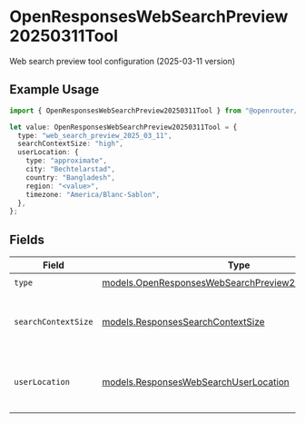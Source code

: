 # OpenResponsesWebSearchPreview20250311Tool

Web search preview tool configuration (2025-03-11 version)

## Example Usage

```typescript
import { OpenResponsesWebSearchPreview20250311Tool } from "@openrouter/sdk/models";

let value: OpenResponsesWebSearchPreview20250311Tool = {
  type: "web_search_preview_2025_03_11",
  searchContextSize: "high",
  userLocation: {
    type: "approximate",
    city: "Bechtelarstad",
    country: "Bangladesh",
    region: "<value>",
    timezone: "America/Blanc-Sablon",
  },
};
```

## Fields

| Field                                                                                                              | Type                                                                                                               | Required                                                                                                           | Description                                                                                                        |
| ------------------------------------------------------------------------------------------------------------------ | ------------------------------------------------------------------------------------------------------------------ | ------------------------------------------------------------------------------------------------------------------ | ------------------------------------------------------------------------------------------------------------------ |
| `type`                                                                                                             | [models.OpenResponsesWebSearchPreview20250311ToolType](../models/openresponseswebsearchpreview20250311tooltype.md) | :heavy_check_mark:                                                                                                 | N/A                                                                                                                |
| `searchContextSize`                                                                                                | [models.ResponsesSearchContextSize](../models/responsessearchcontextsize.md)                                       | :heavy_minus_sign:                                                                                                 | Size of the search context for web search tools                                                                    |
| `userLocation`                                                                                                     | [models.ResponsesWebSearchUserLocation](../models/responseswebsearchuserlocation.md)                               | :heavy_minus_sign:                                                                                                 | User location information for web search                                                                           |